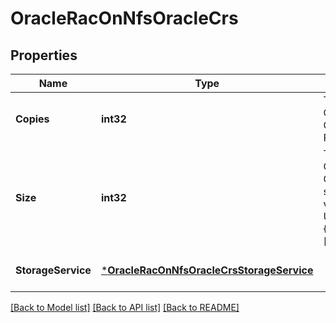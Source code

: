 # OracleRacOnNfsOracleCrs

## Properties
Name | Type | Description | Notes
------------ | ------------- | ------------- | -------------
**Copies** | **int32** | The number of CRS volumes. Optional in the POST body | [optional] [default to null]
**Size** | **int32** | The size of the Oracle CRS/voting storage volume. Usage: {&amp;lt;integer&amp;gt;[KB|MB|GB|TB|PB]} Optional in the POST body | [optional] [default to null]
**StorageService** | [***OracleRacOnNfsOracleCrsStorageService**](oracle_rac_on_nfs_oracle_crs_storage_service.md) |  | [optional] [default to null]

[[Back to Model list]](../README.md#documentation-for-models) [[Back to API list]](../README.md#documentation-for-api-endpoints) [[Back to README]](../README.md)


